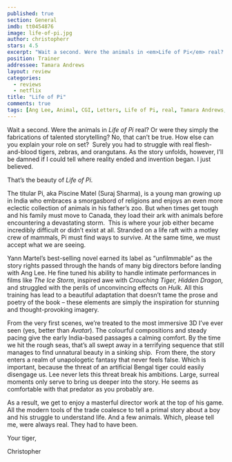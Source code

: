 ```yaml
---
published: true
section: General
imdb: tt0454876
image: life-of-pi.jpg
author: christopherr
stars: 4.5
excerpt: "Wait a second. Were the animals in <em>Life of Pi</em> real? Or were they simply the fabrications of talented storytelling? No, that can&rsquo;t be true. How else can you explain your role on set?&nbsp; Surely you had to struggle with real flesh-and-blood tigers, zebras, and orangutans. As the story unfolds, however, I&rsquo;ll be damned if I could tell where reality ended and invention began. I just believed."
position: Trainer
addressee: Tamara Andrews
layout: review
categories: 
  - reviews
  - netflix
title: "Life of Pi"
comments: true
tags: [Ang Lee, Animal, CGI, Letters, Life of Pi, real, Tamara Andrews, Tiger, Traininer, Yann Martel]
---
```

<p>Wait a second. Were the animals in <em>Life of Pi</em> real? Or were they simply the fabrications of talented storytelling? No, that can&rsquo;t be true. How else can you explain your role on set?&nbsp; Surely you had to struggle with real flesh-and-blood tigers, zebras, and orangutans. As the story unfolds, however, I&rsquo;ll be damned if I could tell where reality ended and invention began. I just believed.</p>
<p>That&rsquo;s the beauty of <em>Life of Pi</em>.</p>
<p>The titular Pi, aka Piscine Matel (Suraj Sharma), is a young man growing up in India who embraces a smorgasbord of religions and enjoys an even more eclectic collection of animals in his father&rsquo;s zoo. But when times get tough and his family must move to Canada, they load their ark with animals before encountering a devastating storm.&nbsp; This is where your job either became incredibly difficult or didn&rsquo;t exist at all. Stranded on a life raft with a motley crew of mammals, Pi must find ways to survive. At the same time, we must accept what we are seeing.</p>
<p>Yann Martel&rsquo;s best-selling novel earned its label as &ldquo;unfilmmable&rdquo; as the story rights passed through the hands of many big directors before landing with Ang Lee. He fine tuned his ability to handle intimate performances in films like <em>The Ice Storm,</em> inspired awe with <em>Crouching Tiger, Hidden Dragon,</em> and struggled with the perils of unconvincing effects on <em>Hulk. </em>All this training has lead to a beautiful adaptation that doesn&rsquo;t tame the prose and poetry of the book &ndash; these elements are simply the inspiration for stunning and thought-provoking imagery.</p>
<p>From the very first scenes, we&rsquo;re treated to the most immersive 3D I&rsquo;ve ever seen (yes, better than <em>Avatar</em>). The colourful compositions and steady pacing give the early India-based passages a calming comfort. By the time we hit the rough seas, that&rsquo;s all swept away in a terrifying sequence that still manages to find unnatural beauty in a sinking ship.&nbsp; From there, the story enters a realm of unapologetic fantasy that never feels false. Which is important, because the threat of an artificial Bengal tiger could easily disengage us. Lee never lets this threat break his ambitions. Large, surreal moments only serve to bring us deeper into the story. He seems as comfortable with that predator as you probably are.</p>
<p>As a result, we get to enjoy a masterful director work at the top of his game. All the modern tools of the trade coalesce to tell a primal story about a boy and his struggle to understand life. And a few animals. Which, please tell me, were always real. They had to have been.</p>
<p>Your tiger,</p>
<p>Christopher</p>